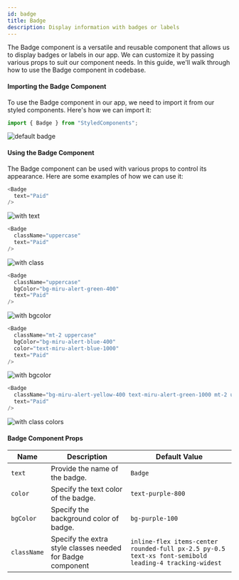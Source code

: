 ```yaml
---
id: badge
title: Badge
description: Display information with badges or labels
---
```


The Badge component is a versatile and reusable component that allows us to
display badges or labels in our app. We can customize it by passing various
props to suit our component needs. In this guide, we'll walk through how to use
the Badge component in codebase.

#### Importing the Badge Component

To use the Badge component in our app, we need to import it from our styled
components. Here's how we can import it:

```javascript
import { Badge } from "StyledComponents";
```

![default badge](/img/badge/default.png)

#### Using the Badge Component

The Badge component can be used with various props to control its appearance.
Here are some examples of how we can use it:

```javascript
<Badge
  text="Paid"
/>
```

![with text](/img/badge/with-text.png)

```javascript
<Badge
  className="uppercase"
  text="Paid"
/>
```

![with class](/img/badge/with-class.png)

```javascript
<Badge
  className="uppercase"
  bgColor="bg-miru-alert-green-400"
  text="Paid"
/>
```

![with bgcolor](/img/badge/with-bg-color.png)

```javascript
<Badge
  className="mt-2 uppercase"
  bgColor="bg-miru-alert-blue-400"
  color="text-miru-alert-blue-1000"
  text="Paid"
/>
```

![with bgcolor](/img/badge/with-color.png)

```javascript
<Badge
  className="bg-miru-alert-yellow-400 text-miru-alert-green-1000 mt-2 uppercase"
  text="Paid"
/>
```

![with class colors](/img/badge/with-class-colors.png)

#### Badge Component Props

| Name        | Description                                                | Default Value                                                                                         |
| ----------- | ---------------------------------------------------------- | ----------------------------------------------------------------------------------------------------- |
| `text`      | Provide the name of the badge.                             | `Badge`                                                                                               |
| `color`     | Specify the text color of the badge.                       | `text-purple-800`                                                                                     |
| `bgColor`   | Specify the background color of badge.                     | `bg-purple-100`                                                                                       |
| `className` | Specify the extra style classes needed for Badge component | `inline-flex items-center rounded-full px-2.5 py-0.5 text-xs font-semibold leading-4 tracking-widest` |
